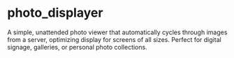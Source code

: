 # photo_displayer

A simple, unattended photo viewer that automatically cycles through images from a server,
optimizing display for screens of all sizes.
Perfect for digital signage, galleries, or personal photo collections.
